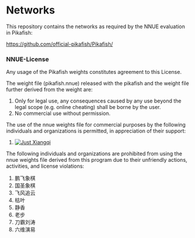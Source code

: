 # Networks

This repository contains the networks as required by the NNUE evaluation in Pikafish:

https://github.com/official-pikafish/Pikafish/

### NNUE-License

Any usage of the Pikafish weights constitutes agreement to this License.

The weight file (pikafish.nnue) released with the pikafish and the weight file further derived from the weight are:
1. Only for legal use, any consequences caused by any use beyond the legal scope (e.g. online cheating) shall be borne by the user.
2. No commercial use without permission.

The use of the nnue weights file for commercial purposes by the following individuals and organizations is permitted, in appreciation of their support:
1. [![Just Xiangqi][justxq-logo]][justxq-link]

The following individuals and organizations are prohibited from using the nnue weights file
derived from this program due to their unfriendly actions, activities, and license violations:
1. 鹏飞象棋
2. 国圣象棋
3. 飞风追云
4. 枯叶
5. 静香
6. 老步
7. 刀霸刘涛
8. 六维演易

[justxq-link]:			https://store.steampowered.com/app/2248180/_/
[justxq-logo]:      https://user-images.githubusercontent.com/73384062/217706511-55497939-4a95-4614-98ef-d153083d8a83.png
